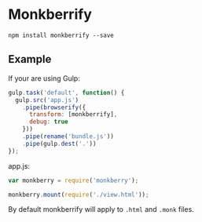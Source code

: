 # Monkberrify

```
npm install monkberrify --save
```

## Example

If your are using Gulp:

```js
gulp.task('default', function() {
  gulp.src('app.js')
    .pipe(browserify({
      transform: [monkberrify],
      debug: true
    }))
    .pipe(rename('bundle.js'))
    .pipe(gulp.dest('.'))
});
```

app.js:

```js
var monkberry = require('monkberry');

monkberry.mount(require('./view.html'));
```

By default monkberrify will apply to `.html` and `.monk` files.
